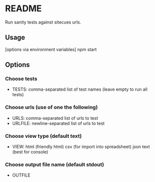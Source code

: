 # README #

Run sanity tests against sitecues urls.

## Usage ##
[options via environment variables] npm start

## Options ##

### Choose tests ###
* TESTS: comma-separated list of test names (leave empty to run all tests)

### Choose urls (use of one the following) ###
* URLS: comma-separated list of urls to test
* URLFILE: newline-separated list of urls to test

### Choose view type (default text) ###
* VIEW:
 html (friendly html)
 csv (for import into spreadsheet)
 json
 text (best for console)

### Choose output file name (default stdout) ###
* OUTFILE